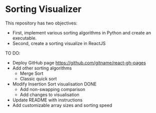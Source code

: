 # Sorting Visualizer

This repository has two objectives:
* First, implement various sorting algorithms in Python and create an executable.
* Second, create a sorting visualize in ReactJS

TO DO:
* Deploy GitHub page https://github.com/gitname/react-gh-pages
* Add other sorting algorithms
    * Merge Sort
    * Classic quick sort
* Modify Insertion Sort visualisation DONE
    * Add non-swapping comparison
    * Add changes to visualisation
* Update README with instructions
* Add customizable array sizes and sorting speed